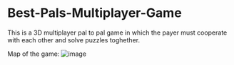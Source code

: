 # Best-Pals-Multiplayer-Game

This is a 3D multiplayer pal to pal game in which the payer must cooperate with each other and solve puzzles toghether.

Map of the game:
![image](https://user-images.githubusercontent.com/48888793/145066443-3608b8b2-2090-4231-b590-0ea335c595f4.png)
